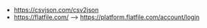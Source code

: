 - https://csvjson.com/csv2json
- https://flatfile.com/ --> https://platform.flatfile.com/account/login
